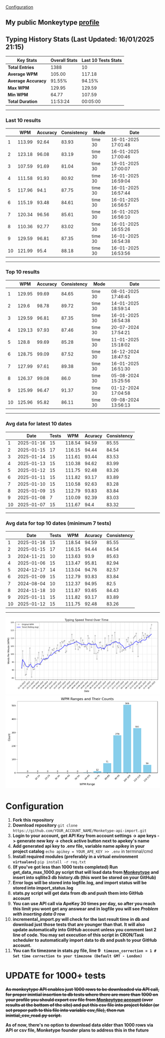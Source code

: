 
[Configuration](#configuration)
## My public Monkeytype [profile](https://monkeytype.com/profile/zp14)


        
## Typing History Stats (Last Updated: 16/01/2025 21:15)

| **Key Stats**               | **Overall Stats**       | **Last 10 Tests Stats**  |
|--------------------------|-------------------------|--------------------------|
| **Total Entries**        | 1388           | 10                       |
| **Average WPM**          | 105.00           | 117.18    |
| **Average Accuracy**     | 91.55%          | 94.15%   |
| **Max WPM**              | 129.95               | 129.59        |
| **Min WPM**              | 64.77               | 107.59                        |
| **Total Duration**       | 11:53:24        | 00:05:00                        |


---

### Last 10 results

| | WPM | Accuracy | Consistency | Mode | Date |
| --- | --- | -------- | ----------- | ---- | --------- |
| 1 | 113.99 | 92.64 | 83.93 | time 30 | 16-01-2025 17:01:48 |
| 2 | 123.18 | 96.08 | 83.19 | time 30 | 16-01-2025 17:00:46 |
| 3 | 107.59 | 91.69 | 81.04 | time 30 | 16-01-2025 17:00:07 |
| 4 | 111.58 | 91.93 | 80.92 | time 30 | 16-01-2025 16:59:04 |
| 5 | 117.96 | 94.1 | 87.75 | time 30 | 16-01-2025 16:57:44 |
| 6 | 115.19 | 93.48 | 84.61 | time 30 | 16-01-2025 16:56:57 |
| 7 | 120.34 | 96.56 | 85.61 | time 30 | 16-01-2025 16:56:10 |
| 8 | 110.36 | 92.77 | 83.02 | time 30 | 16-01-2025 16:55:26 |
| 9 | 129.59 | 96.81 | 87.35 | time 30 | 16-01-2025 16:54:38 |
| 10 | 121.99 | 95.4 | 88.18 | time 30 | 16-01-2025 16:53:56 |


 --- 

### Top 10 results

| | WPM | Accuracy | Consistency | Mode | Date |
| --- | --- | -------- | ----------- | ---- | --------- |
| 1 | 129.95 | 99.69 | 84.65 | time 30 | 08-01-2025 17:46:45 |
| 2 | 129.6 | 98.78 | 89.72 | time 30 | 14-01-2025 18:59:14 |
| 3 | 129.59 | 96.81 | 87.35 | time 30 | 16-01-2025 16:54:38 |
| 4 | 129.13 | 97.93 | 87.46 | time 30 | 20-07-2024 17:54:21 |
| 5 | 128.8 | 99.69 | 85.28 | time 30 | 11-01-2025 15:18:02 |
| 6 | 128.75 | 99.09 | 87.52 | time 30 | 16-12-2024 18:47:52 |
| 7 | 127.99 | 97.61 | 89.38 | time 30 | 16-01-2025 16:51:30 |
| 8 | 126.37 | 99.08 | 86.0 | time 30 | 05-08-2024 15:25:56 |
| 9 | 125.99 | 96.47 | 91.37 | time 30 | 01-12-2024 17:04:58 |
| 10 | 125.96 | 95.82 | 86.11 | time 30 | 09-08-2024 13:56:13 |


 --- 

### Avg data for latest 10 dates

| | Date | Tests | WPM | Acuracy | Consistency |
| --- | --- | -------- | ----------- | ---- | --------- |
| 1 | 2025-01-16 | 15 | 118.54 | 94.59 | 85.55 |
| 2 | 2025-01-15 | 17 | 116.15 | 94.44 | 84.54 |
| 3 | 2025-01-14 | 15 | 111.61 | 93.44 | 83.53 |
| 4 | 2025-01-13 | 15 | 110.38 | 94.62 | 83.99 |
| 5 | 2025-01-12 | 15 | 111.75 | 92.48 | 83.26 |
| 6 | 2025-01-11 | 15 | 111.82 | 93.17 | 83.89 |
| 7 | 2025-01-10 | 15 | 110.58 | 92.63 | 83.28 |
| 8 | 2025-01-09 | 15 | 112.79 | 93.83 | 83.84 |
| 9 | 2025-01-08 | 7 | 110.09 | 92.39 | 83.03 |
| 10 | 2025-01-07 | 15 | 111.67 | 94.4 | 83.32 |


 --- 

### Avg data for top 10 dates (minimum 7 tests)

| | Date | Tests | WPM | Acuracy | Consistency |
| --- | --- | -------- | ----------- | ---- | --------- |
| 1 | 2025-01-16 | 15 | 118.54 | 94.59 | 85.55 |
| 2 | 2025-01-15 | 17 | 116.15 | 94.44 | 84.54 |
| 3 | 2024-11-21 | 10 | 113.63 | 93.9 | 85.63 |
| 4 | 2025-01-06 | 15 | 113.47 | 95.81 | 82.94 |
| 5 | 2024-12-17 | 14 | 113.04 | 94.76 | 82.57 |
| 6 | 2025-01-09 | 15 | 112.79 | 93.83 | 83.84 |
| 7 | 2024-08-04 | 10 | 112.37 | 94.95 | 82.5 |
| 8 | 2024-11-18 | 10 | 111.87 | 93.65 | 84.43 |
| 9 | 2025-01-11 | 15 | 111.82 | 93.17 | 83.89 |
| 10 | 2025-01-12 | 15 | 111.75 | 92.48 | 83.26 |


 --- 


        
![speed trend](typing_speed_trend.png)
![counted chart](count_tests.png)
# Configuration
1. **Fork this repository** 
2. **Download repository** `git clone https://github.com/YOUR_ACCOUNT_NAME/Monketype-api-import.git`
3. **Login to your account, get API Key from account settings -> ape keys -> generate new key -> check active button next to apekey's name**
4. **Add generated api key to .env file, variable name apikey in your project catalog**  `echo apikey = YOUR_APE_KEY >> .env` in terminal/cmd
5. **Install required modules (preferably in a virtual environment `virtualenv`)** `pip install -r req.txt`
6. **(If you've got less than 1000 tests completed) Run get_data_max_1000.py script that will load data from [Monkeytype](https://monkeytype.com/) and insert into sqllite3 db history.db (this wont be stored on your GitHub)**
7. **Error logs will be stored into logfile.log, and import status will be stored into import_status.log**
8. **stats.py script will get data from db and push them into GitHub account**
9. **You can use API call via ApeKey 30 times per day, so after you reach this limit you wont get any answear and in logfile you will see *Problem with inserting data 0* row**
10. **incremental_import.py will check for the last result time in db and download just those tests that are younger than that. It will also update automatically into GitHub account unless you comment last 2 line of code. You may set execution of this script in CRON/Task scheduler to automatically import data to db and push to your GitHub account.**
11. **You can fix timezone in stats.py file, line 9 ` timezon_correction = 1 # Set time correction to your timezone (Default GMT - London)`**
# UPDATE for 1000+ tests
    
~~**As monkeytype API enables just 1000 rows to be downloaded via API call, for proper inintial insertion to db tests where there are more than 1000 on your profile
you should export csv file from [Monkeytype account](https://monkeytype.com/account) (over results at the bottom of the site)
and put this csv file into project folder (or set proper path to this file into variable csv_file), then run inintial_csv_read.py script.**~~

**As of now, there's no option to download data older than 1000 rows via API or csv file, Monketype founder plans to address this in the future**
    
    